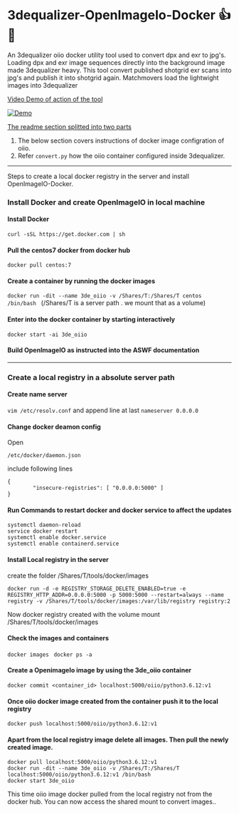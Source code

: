 # 3dequalizer-OpenImageIo-Docker :+1: :muscle:


 
An 3dequalizer oiio docker utility tool used to convert dpx and exr to jpg's. Loading dpx and exr image sequences directly into the background image made 3dequalizer heavy. This tool convert published shotgrid exr scans into jpg's and publish it into shotgrid again. Matchmovers load the lightwight images into 3dequalizer

<ins>Video Demo of action of the tool </ins>

[![Demo](https://img.youtube.com/vi/tn0XgNoP_J0/0.jpg)](https://www.youtube.com/watch?v=tn0XgNoP_J0)


<ins>The readme section splitted into two parts</ins>
1. The below section covers instructions of docker image configration of oiio. 
2. Refer ```convert.py``` how the oiio container configured inside 3dequalizer. 
___
     
Steps to create a local docker registry in the server and install OpenImageIO-Docker. 

### Install Docker and create OpenImageIO in local machine
#### Install Docker
```
curl -sSL https://get.docker.com | sh
```
#### Pull the centos7 docker from docker hub
```
docker pull centos:7
```
#### Create a container by running the docker images    

```docker run -dit --name 3de_oiio -v /Shares/T:/Shares/T centos /bin/bash ``` (/Shares/T is a server path . we mount that as a volume)

#### Enter into the docker container by starting interactively
```
docker start -ai 3de_oiio
```
#### Build OpenImageIO as instructed into the ASWF documentation
 ___

### Create a local registry in a absolute server path 
#### Create name server
```vim /etc/resolv.conf``` and append line at last  ```nameserver 0.0.0.0```

#### Change docker deamon config
Open
```
/etc/docker/daemon.json
```
include following lines
```
{
        "insecure-registries": [ "0.0.0.0:5000" ]
}
```
#### Run Commands to restart docker and docker service to affect the updates
```
systemctl daemon-reload
service docker restart
systemctl enable docker.service
systemctl enable containerd.service
```

#### Install Local registry in the server
create the folder /Shares/T/tools/docker/images
```
docker run -d -e REGISTRY_STORAGE_DELETE_ENABLED=true -e REGISTRY_HTTP_ADDR=0.0.0.0:5000 -p 5000:5000 --restart=always --name registry -v /Shares/T/tools/docker/images:/var/lib/registry registry:2
```
Now docker registry created with the volume mount /Shares/T/tools/docker/images

#### Check the images and containers
```docker images ``` ```docker ps -a``` 

#### Create a OpenimageIo image by using the 3de_oiio container
```docker commit <container_id> localhost:5000/oiio/python3.6.12:v1``` 

#### Once oiio docker image created from the container push it to the local registry 
```docker push localhost:5000/oiio/python3.6.12:v1```

#### Apart from the local registry image delete all images. Then pull the newly created image.
```
docker pull localhost:5000/oiio/python3.6.12:v1
docker run -dit --name 3de_oiio -v /Shares/T:/Shares/T localhost:5000/oiio/python3.6.12:v1 /bin/bash
docker start 3de_oiio
```
This time oiio image docker pulled from the local registry not from the docker hub. You can now access the shared mount to convert images..
